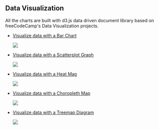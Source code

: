 ## Data Visualization

All the charts are built with d3.js data driven document library based on freeCodeCamp's Data Visualization projects.

- [Visualize data with a Bar Chart](https://github.com/e-tinkers/freecodecamp/tree/master/data-visualization/bar-chart)

  [![](https://e-tinkers.github.io/freecodecamp/data-visualization/images/bar-chart.png)](https://e-tinkers.github.io/freecodecamp/data-visualization/bar-chart/index.html)

- [Visualize data with a Scatterplot Graph](https://github.com/e-tinkers/freecodecamp/tree/master/data-visualization/scatterplot-graph)

  [![](https://e-tinkers.github.io/freecodecamp/data-visualization/images/scatterplot-graph.png)](https://e-tinkers.github.io/freecodecamp/data-visualization/scatterplot-graph/index.html)

- [Visualize data with a Heat Map](https://github.com/e-tinkers/freecodecamp/tree/master/data-visualization/heat-map)

  [![](https://e-tinkers.github.io/freecodecamp/data-visualization/images/heat-map.png)](https://e-tinkers.github.io/freecodecamp/data-visualization/heat-map/index.html)

- [Visualize data with a Choropleth Map](https://github.com/e-tinkers/freecodecamp/tree/master/data-visualization/choropleth-map)

  [![](https://e-tinkers.github.io/freecodecamp/data-visualization/images/choropleth-map.png)](https://e-tinkers.github.io/freecodecamp/data-visualization/choropleth-map/index.html)

- [Visualize data with a Treemap Diagram](https://github.com/e-tinkers/freecodecamp/tree/master/data-visualization/treemap-diagram)

  [![](https://e-tinkers.github.io/freecodecamp/data-visualization/images/treemap-diagram.png)](https://e-tinkers.github.io/freecodecamp/data-visualization/treemap-diagram/index.html)
